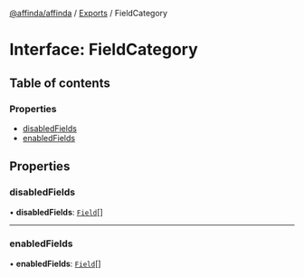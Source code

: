 [@affinda/affinda](../README.md) / [Exports](../modules.md) / FieldCategory

# Interface: FieldCategory

## Table of contents

### Properties

- [disabledFields](FieldCategory.md#disabledfields)
- [enabledFields](FieldCategory.md#enabledfields)

## Properties

### disabledFields

• **disabledFields**: [`Field`](Field.md)[]

___

### enabledFields

• **enabledFields**: [`Field`](Field.md)[]
